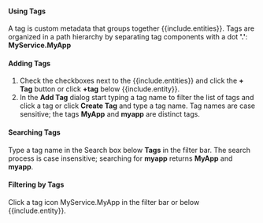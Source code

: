 #### Using Tags
A tag is custom metadata that groups together {{include.entities}}. Tags are organized in a path hierarchy by separating tag components with a dot **'.'**: **MyService.MyApp**

#### Adding Tags
1. Check the checkboxes next to the {{include.entities}} and click the **+ Tag** button or click **+tag** below {{include.entity}}.
1. In the **Add Tag** dialog start typing a tag name to filter the list of tags and click a tag or click **Create Tag** and type a tag name. Tag names are case sensitive; the tags **MyApp** and **myapp** are distinct tags.

#### Searching Tags
Type a tag name in the Search box below **Tags** in the filter bar. The search process is case insensitive; searching for **myapp** returns **MyApp** and **myapp**.

#### Filtering by Tags
Click a tag icon <span class="v-align wf-tag-component item label label-default"><span class="tag-container v-align"><i class="fa fa-tag"></i>MyService.MyApp</span></span> in the filter bar or below {{include.entity}}.
